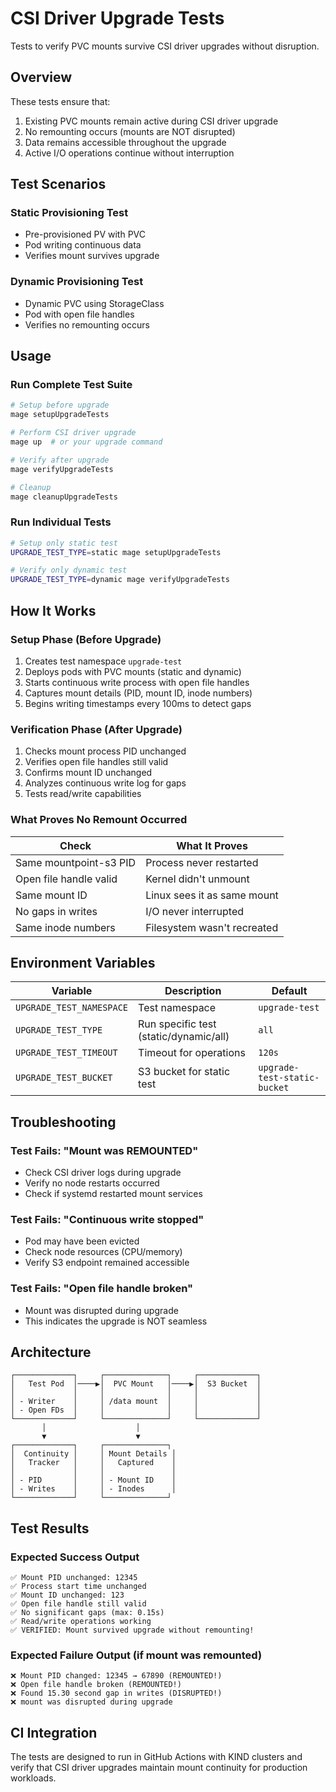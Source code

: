 # CSI Driver Upgrade Tests

Tests to verify PVC mounts survive CSI driver upgrades without disruption.

## Overview

These tests ensure that:

1. Existing PVC mounts remain active during CSI driver upgrade
2. No remounting occurs (mounts are NOT disrupted)
3. Data remains accessible throughout the upgrade
4. Active I/O operations continue without interruption

## Test Scenarios

### Static Provisioning Test

- Pre-provisioned PV with PVC
- Pod writing continuous data
- Verifies mount survives upgrade

### Dynamic Provisioning Test  

- Dynamic PVC using StorageClass
- Pod with open file handles
- Verifies no remounting occurs

## Usage

### Run Complete Test Suite

```bash
# Setup before upgrade
mage setupUpgradeTests

# Perform CSI driver upgrade
mage up  # or your upgrade command

# Verify after upgrade
mage verifyUpgradeTests

# Cleanup
mage cleanupUpgradeTests
```

### Run Individual Tests

```bash
# Setup only static test
UPGRADE_TEST_TYPE=static mage setupUpgradeTests

# Verify only dynamic test
UPGRADE_TEST_TYPE=dynamic mage verifyUpgradeTests
```

## How It Works

### Setup Phase (Before Upgrade)

1. Creates test namespace `upgrade-test`
2. Deploys pods with PVC mounts (static and dynamic)
3. Starts continuous write process with open file handles
4. Captures mount details (PID, mount ID, inode numbers)
5. Begins writing timestamps every 100ms to detect gaps

### Verification Phase (After Upgrade)

1. Checks mount process PID unchanged
2. Verifies open file handles still valid
3. Confirms mount ID unchanged
4. Analyzes continuous write log for gaps
5. Tests read/write capabilities

### What Proves No Remount Occurred

| Check | What It Proves |
|-------|---------------|
| Same mountpoint-s3 PID | Process never restarted |
| Open file handle valid | Kernel didn't unmount |
| Same mount ID | Linux sees it as same mount |
| No gaps in writes | I/O never interrupted |
| Same inode numbers | Filesystem wasn't recreated |

## Environment Variables

| Variable | Description | Default |
|----------|-------------|---------|
| `UPGRADE_TEST_NAMESPACE` | Test namespace | `upgrade-test` |
| `UPGRADE_TEST_TYPE` | Run specific test (static/dynamic/all) | `all` |
| `UPGRADE_TEST_TIMEOUT` | Timeout for operations | `120s` |
| `UPGRADE_TEST_BUCKET` | S3 bucket for static test | `upgrade-test-static-bucket` |

## Troubleshooting

### Test Fails: "Mount was REMOUNTED"

- Check CSI driver logs during upgrade
- Verify no node restarts occurred
- Check if systemd restarted mount services

### Test Fails: "Continuous write stopped"

- Pod may have been evicted
- Check node resources (CPU/memory)
- Verify S3 endpoint remained accessible

### Test Fails: "Open file handle broken"

- Mount was disrupted during upgrade
- This indicates the upgrade is NOT seamless

## Architecture

```
┌─────────────┐     ┌──────────────┐     ┌─────────────┐
│   Test Pod  │────▶│  PVC Mount   │────▶│  S3 Bucket  │
│             │     │              │     │             │
│ - Writer    │     │ /data mount  │     │             │
│ - Open FDs  │     │              │     │             │
└─────────────┘     └──────────────┘     └─────────────┘
       │                    │
       ▼                    ▼
┌─────────────┐     ┌──────────────┐
│  Continuity │     │ Mount Details │
│   Tracker   │     │   Captured    │
│             │     │               │
│ - PID       │     │ - Mount ID    │
│ - Writes    │     │ - Inodes      │
└─────────────┘     └──────────────┘
```

## Test Results

### Expected Success Output

```
✅ Mount PID unchanged: 12345
✅ Process start time unchanged
✅ Mount ID unchanged: 123
✅ Open file handle still valid
✅ No significant gaps (max: 0.15s)
✅ Read/write operations working
✅ VERIFIED: Mount survived upgrade without remounting!
```

### Expected Failure Output (if mount was remounted)

```
❌ Mount PID changed: 12345 → 67890 (REMOUNTED!)
❌ Open file handle broken (REMOUNTED!)
❌ Found 15.30 second gap in writes (DISRUPTED!)
❌ mount was disrupted during upgrade
```

## CI Integration

The tests are designed to run in GitHub Actions with KIND clusters and verify that CSI driver upgrades maintain mount continuity for production workloads.

